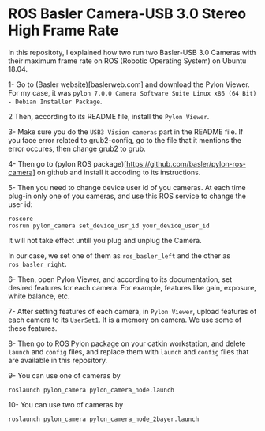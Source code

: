 # ROS Basler Camera-USB 3.0 Stereo High Frame Rate

In this repositoty, I explained how two run two Basler-USB 3.0 Cameras with their maximum frame rate on ROS (Robotic Operating System) on Ubuntu 18.04.

1- Go to (Basler website)[baslerweb.com] and download the Pylon Viewer. For my case, it was `pylon 7.0.0 Camera Software Suite Linux x86 (64 Bit) - Debian Installer Package`.

2 Then, according to its README file, install the `Pylon Viewer`.

3- Make sure you do the `USB3 Vision cameras` part in the README file. If you face error related to grub2-config, go to the file that it mentions the error occures, then change grub2 to grub.

4- Then go to (pylon ROS package)[https://github.com/basler/pylon-ros-camera] on github and install it accoding to its instructions.

5- Then you need to change device user id of you cameras. At each time plug-in only one of you cameras, and use this ROS service to change the user id:
```
roscore
rosrun pylon_camera set_device_usr_id your_device_user_id
```
It will not take effect untill you plug and unplug the Camera.

In our case, we set one of them as `ros_basler_left` and the other as `ros_basler_right`.

6- Then, open Pylon Viewer, and according to its documentation, set desired features for each camera. For example, features like gain, exposure, white balance, etc.

7- After setting features of each camera, in `Pylon Viewer`, upload features of each camera to its `UserSet1`. It is a memory on camera. We use some of these features.

8- Then go to ROS Pylon package on your catkin workstation, and delete `launch` and `config` files, and replace them with `launch` and `config` files that are available in this repository.

9- You can use one of cameras by 
```
roslaunch pylon_camera pylon_camera_node.launch 
```

10- You can use two of cameras by 
```
roslaunch pylon_camera pylon_camera_node_2bayer.launch 
```




